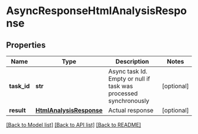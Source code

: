 # AsyncResponseHtmlAnalysisResponse

## Properties
Name | Type | Description | Notes
------------ | ------------- | ------------- | -------------
**task_id** | **str** | Async task Id. Empty or null if task was processed synchronously | [optional] 
**result** | [**HtmlAnalysisResponse**](HtmlAnalysisResponse.md) | Actual response | [optional] 

[[Back to Model list]](../README.md#documentation-for-models) [[Back to API list]](../README.md#documentation-for-api-endpoints) [[Back to README]](../README.md)


